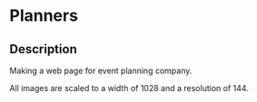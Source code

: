 # Planners 

## Description
Making a web page for event planning company.

All images are scaled to a width of 1028 and a resolution of 144.